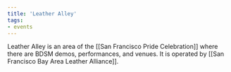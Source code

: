 ```yaml
---
title: 'Leather Alley'
tags:
- events
---
```


Leather Alley is an area of the [[San Francisco Pride Celebration]] where there are BDSM demos, performances, and venues. It is operated by [[San Francisco Bay Area Leather Alliance]].